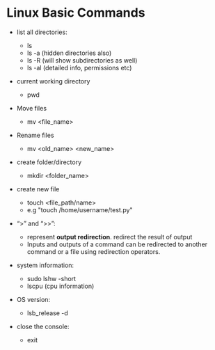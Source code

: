 # Linux Basic Commands
- list all directories:
   - ls
   - ls -a (hidden directories also)
   - ls -R (will show subdirectories as well)
   - ls -al (detailed info, permissions etc)

- current working directory
  - pwd

- Move files
  - mv <file_name> <destination>

- Rename files
  - mv <old_name> <new_name>

- create folder/directory
  - mkdir <folder_name>

- create new file
  - touch <file_path/name>
  - e.g "touch /home/username/test.py"

- “>” and “>>”:
  - represent **output redirection**. redirect the result of output
  - Inputs and outputs of a command can be redirected to another command or a file using redirection operators.

- system information:
  - sudo lshw -short
  - lscpu  (cpu information)
  
- OS version:
	- lsb_release -d

- close the console:
   - exit
